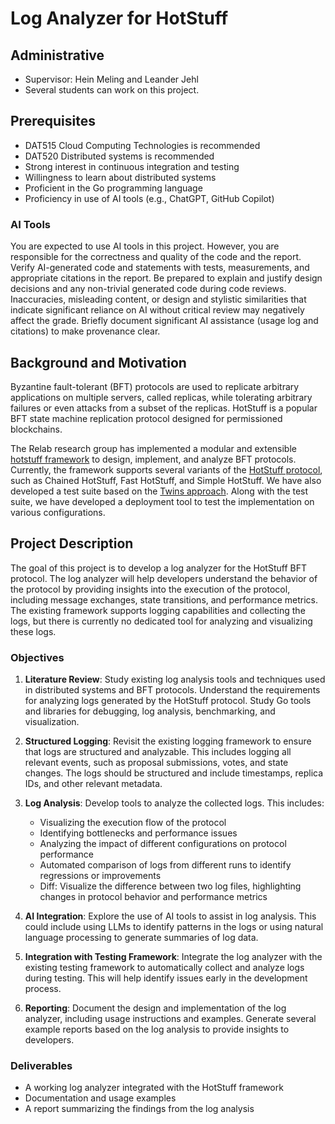 # Log Analyzer for HotStuff

## Administrative

- Supervisor: Hein Meling and Leander Jehl
- Several students can work on this project.

## Prerequisites

- DAT515 Cloud Computing Technologies is recommended
- DAT520 Distributed systems is recommended
- Strong interest in continuous integration and testing
- Willingness to learn about distributed systems
- Proficient in the Go programming language
- Proficiency in use of AI tools (e.g., ChatGPT, GitHub Copilot)

### AI Tools

You are expected to use AI tools in this project.
However, you are responsible for the correctness and quality of the code and the report.
Verify AI-generated code and statements with tests, measurements, and appropriate citations in the report.
Be prepared to explain and justify design decisions and any non-trivial generated code during code reviews.
Inaccuracies, misleading content, or design and stylistic similarities that indicate significant reliance on AI without critical review may negatively affect the grade.
Briefly document significant AI assistance (usage log and citations) to make provenance clear.

## Background and Motivation

Byzantine fault-tolerant (BFT) protocols are used to replicate arbitrary applications on multiple servers, called replicas, while tolerating arbitrary failures or even attacks from a subset of the replicas.
HotStuff is a popular BFT state machine replication protocol designed for permissioned blockchains.

The Relab research group has implemented a modular and extensible [hotstuff framework][3] to design, implement, and analyze BFT protocols.
Currently, the framework supports several variants of the [HotStuff protocol][4], such as Chained HotStuff, Fast HotStuff, and Simple HotStuff.
We have also developed a test suite based on the [Twins approach][5].
Along with the test suite, we have developed a deployment tool to test the implementation on various configurations.

## Project Description

The goal of this project is to develop a log analyzer for the HotStuff BFT protocol.
The log analyzer will help developers understand the behavior of the protocol by providing insights into the execution of the protocol, including message exchanges, state transitions, and performance metrics.
The existing framework supports logging capabilities and collecting the logs, but there is currently no dedicated tool for analyzing and visualizing these logs.

### Objectives

1. **Literature Review**: Study existing log analysis tools and techniques used in distributed systems and BFT protocols.
   Understand the requirements for analyzing logs generated by the HotStuff protocol.
   Study Go tools and libraries for debugging, log analysis, benchmarking, and visualization.

2. **Structured Logging**: Revisit the existing logging framework to ensure that logs are structured and analyzable.
   This includes logging all relevant events, such as proposal submissions, votes, and state changes.
   The logs should be structured and include timestamps, replica IDs, and other relevant metadata.

3. **Log Analysis**: Develop tools to analyze the collected logs. This includes:
   - Visualizing the execution flow of the protocol
   - Identifying bottlenecks and performance issues
   - Analyzing the impact of different configurations on protocol performance
   - Automated comparison of logs from different runs to identify regressions or improvements
   - Diff: Visualize the difference between two log files, highlighting changes in protocol behavior and performance metrics

4. **AI Integration**: Explore the use of AI tools to assist in log analysis.
   This could include using LLMs to identify patterns in the logs or using natural language processing to generate summaries of log data.

5. **Integration with Testing Framework**:
   Integrate the log analyzer with the existing testing framework to automatically collect and analyze logs during testing.
   This will help identify issues early in the development process.

6. **Reporting**: Document the design and implementation of the log analyzer, including usage instructions and examples.
   Generate several example reports based on the log analysis to provide insights to developers.

### Deliverables

- A working log analyzer integrated with the HotStuff framework
- Documentation and usage examples
- A report summarizing the findings from the log analysis

[3]: https://github.com/relab/hotstuff
[4]: https://arxiv.org/abs/1803.05069
[5]: https://malkhi.com/posts/2020/04/making-BFT-systems-robust/
